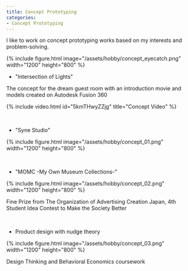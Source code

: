 ```yaml
---
title: Concept Prototyping 
categories:
- Concept Prototyping
---
```


I like to work on concept prototyping works based on my interests and problem-solving.

{% include figure.html image="/assets/hobby/concept_eyecatch.png"  width="1200" height="800"  %}

<!-- more -->

* "Intersection of Lights"

The concept for the dream guest room with an introduction movie and models created on Autodesk Fusion 360

{% include video.html id="5kmTHwyZZjg" title="Concept Video" %}

<br>

* "Syne Studio"

{% include figure.html image="/assets/hobby/concept_01.png"  width="1200" height="800"  %}

<br>

* "MOMC -My Own Museum Collections-"

{% include figure.html image="/assets/hobby/concept_02.png" width="1200" height="800"  %}

Fine Prize from The Organization of Advertising Creation Japan, 4th Student Idea Contest to Make the Society Better

<br>

* Product design with nudge theory

{% include figure.html image="/assets/hobby/concept_03.png"  width="1200" height="800"  %}

Design Thinking and Behavioral Economics coursework
